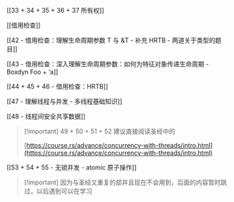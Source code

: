   

[[33 + 34 + 35 + 36 + 37 所有权]]

[[借用检查]]

[[42 - 借用检查：理解生命周期参数 T 与 &T - 补充 HRTB - 两道关于类型的题目]]

[[43 - 借用检查：深入理解生命周期参数：如何为特征对象传递生命周期 - Boxdyn Foo + ‘a]]

[[44 + 45 + 46 - 借用检查：HRTB]]

[[47 - 理解线程与并发 - 多线程基础知识]]

[[48 - 线程间安全共享数据]]

> [!important] 49 + 50 + 51 + 52 建议直接阅读圣经中的
> 
> [https://course.rs/advance/concurrency-with-threads/intro.html](https://course.rs/advance/concurrency-with-threads/intro.html)

[[53 + 54 + 55 - 无锁并发 - atomic 原子操作]]

> [!important] 因为与圣经又重复的部并且现在不会用到，后面的内容暂时跳过，以后遇到可以在学习
